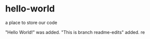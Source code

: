 # hello-world
a place to store our code

"Hello World!" was added. "This is branch readme-edits" added.
re
